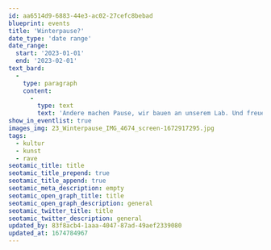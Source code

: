 ```yaml
---
id: aa6514d9-6883-44e3-ac02-27cefc8bebad
blueprint: events
title: 'Winterpause?'
date_type: 'date range'
date_range:
  start: '2023-01-01'
  end: '2023-02-01'
text_bard:
  -
    type: paragraph
    content:
      -
        type: text
        text: 'Andere machen Pause, wir bauen an unserem Lab. Und freuen uns schon jetzt auf viele Veranstaltungen von und mit Euch.'
show_in_eventlist: true
images_img: 23_Winterpause_IMG_4674_screen-1672917295.jpg
tags:
  - kultur
  - kunst
  - rave
seotamic_title: title
seotamic_title_prepend: true
seotamic_title_append: true
seotamic_meta_description: empty
seotamic_open_graph_title: title
seotamic_open_graph_description: general
seotamic_twitter_title: title
seotamic_twitter_description: general
updated_by: 83f8acb4-1aaa-4047-87ad-49aef2339080
updated_at: 1674784967
---
```

